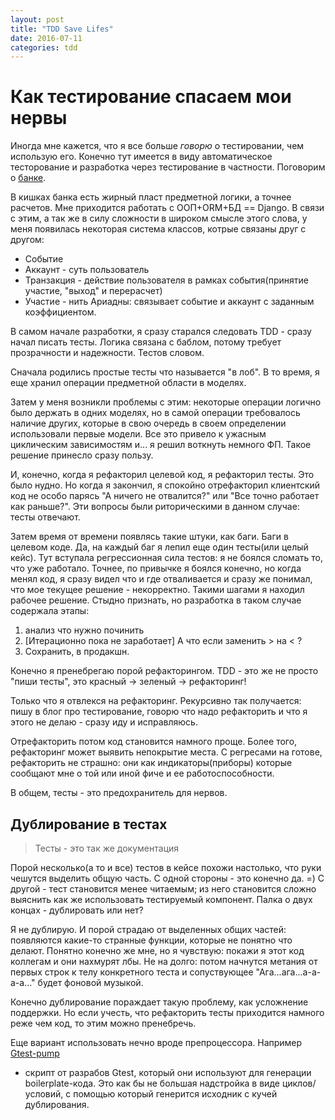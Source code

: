 ```yaml
---
layout: post
title: "TDD Save Lifes"
date: 2016-07-11
categories: tdd
---
```


# Как тестирование спасаем мои нервы

Иногда мне кажется, что я все больше _говорю_ о тестировании, чем использую
его. Конечно тут имеется в виду автоматическое тесторование и разработка через
тестирование в частности. Поговорим о
[банке](https://github.com/intey/banking).

В кишках банка есть жирный пласт предметной логики, а точнее расчетов. Мне
приходится работать с ООП+ORM+БД == Django. В связи с этим, а так же в силу
сложности в широком смысле этого слова, у меня появилась некоторая система
классов, котрые связаны друг с другом:

* Событие
* Аккаунт - суть пользователь
* Транзакция - действие пользователя в рамках события(принятие участие,
    "выход" и перерасчет)
* Участие - нить Ариадны: связывает событие и аккаунт с заданным коэффициентом.

В самом начале разработки, я сразу старался следовать TDD - сразу начал писать
тесты. Логика связана с баблом, потому требует прозрачности и надежности.
Тестов словом.

Сначала родились простые тесты что называется "в лоб". В то время, я еще хранил
операции предметной области в моделях.

Затем у меня возникли проблемы с этим: некоторые операции логично было держать
в одних моделях, но в самой операции требовалось наличие других, которые в свою
очередь в своем определении использовали первые модели. Все это привело к
ужасным циклическим зависимостям и... я решил воткнуть немного ФП. Такое
решение принесло сразу пользу.

И, конечно, когда я рефакторил целевой код, я рефакторил тесты. Это было нудно.
Но когда я закончил, я спокойно отрефакторил клиентский код не особо парясь
"А ничего не отвалится?" или "Все точно работает как раньше?". Эти вопросы были
риторическими в данном случае: тесты отвечают.

Затем время от времени появлясь такие штуки, как баги. Баги в целевом коде. Да,
на каждый баг я лепил еще один тесты(или целый кейс). Тут вступала
регрессионная сила тестов: я не боялся сломать то, что уже работало. Точнее, по
привычке я боялся конечно, но когда менял код, я сразу видел что и где
отваливается и сразу же понимал, что мое текущее решение - некорректно. Такими
шагами я находил рабочее решение. Стыдно признать, но разработка в таком случае
содержала этапы:

1. анализ что нужно починить
2. [Итерационно пока не заработает] А что если заменить > на < ?
3. Сохранить, в продакшн.

Конечно я пренебрегаю порой рефакторингом. TDD - это же не просто "пиши тесты",
это красный -> зеленый -> рефакторинг!

Только что я отвлекся на рефакторинг. Рекурсивно так получается: пишу в блог
про тестирование, говорю что надо рефакторить и что я этого не делаю - сразу
иду и исправляюсь.

Отрефакторить потом код становится намного проще. Более того, рефакторинг может
выявить непокрытие места. С регресами на готове, рефакторить не страшно: они
как индикаторы(приборы) которые сообщают мне о той или иной фиче и ее
работоспособности.

В общем, тесты - это предохранитель для нервов.

## Дублирование в тестах

> Тесты - это так же документация

Порой несколько(а то и все) тестов в кейсе похожи настолько, что руки чешутся
выделить общую часть. С одной стороны - это конечно да. =) С другой - тест
становится менее читаемым; из него становится сложно выяснить как же
использовать тестируемый компонент. Палка о двух концах - дублировать или нет?

Я не дублирую. И порой страдаю от выделенных общих частей: появляются какие-то
странные функции, которые не понятно что делают. Понятно конечно же мне, но я
чувствую: покажи я этот код коллегам и они нахмурят лбы. Не на долго: потом
начнутся метания от первых строк к телу конкретного теста и сопуствующее
"Ага...ага...а-а-а-а..." будет фоновой музыкой.

Конечно дублирование пораждает такую проблему, как усложнение поддержки. Но
если учесть, что рефакторить тесты приходится намного реже чем код, то этим
можно пренебречь.

Еще вариант использовать нечно вроде препроцессора. Например
[Gtest-pump](https://github.com/google/googletest/blob/master/googletest/scripts/pump.py)
- скрипт от разрабов Gtest, который они используют для генерации
    boilerplate-кода. Это как бы не большая надстройка в виде циклов/условий, с
    помощью который генерится исходник с кучей дублирования.
